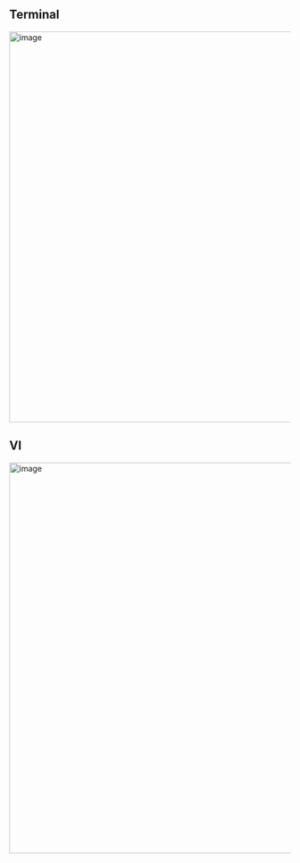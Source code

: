 ## Terminal

<img width="700" alt="image" src="https://github.com/sm55555/OS/assets/38831314/483ee1d4-e51c-48a0-b214-302cceca003e">

## VI

<img width="700" alt="image" src="https://github.com/sm55555/OS/assets/38831314/2d68871b-5b38-445f-854f-ff5d67980b3a">
